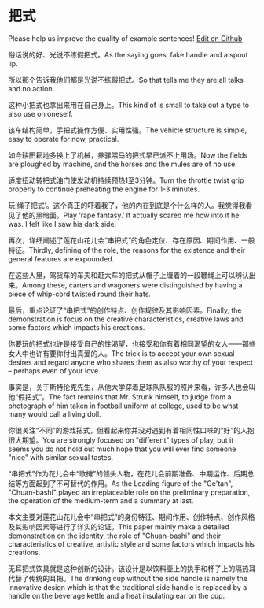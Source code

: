# 把式

Please help us improve the quality of example sentences! [Edit on Github](https://github.com/jiyushe/jiyu-example-sentence-source/blob/main/chinese/bashi_1.md)

<p><span class="chinese">俗话说的好、光说不练假把式。</span><span class="english">As the saying goes, fake handle and a spout lip.</span></p>

<p><span class="chinese">所以那个告诉我他们都是光说不练假把式。</span><span class="english">So that tells me they are all talks and no action.</span></p>

<p><span class="chinese">这种小把式也拿出来用在自己身上。</span><span class="english">This kind of is small to take out a type to also use on oneself.</span></p>

<p><span class="chinese">该车结构简单，手把式操作方便、实用性强。</span><span class="english">The vehicle structure is simple, easy to operate for now, practical.</span></p>

<p><span class="chinese">如今耕田耘地多换上了机械，养骡喂马的把式早已派不上用场。</span><span class="english">Now the fields are ploughed by machine, and the horses and the mules are of no use.</span></p>

<p><span class="chinese">适度扭动转把式油门使发动机持续预热1至3分钟。</span><span class="english">Turn the throttle twist grip properly to continue preheating the engine for 1-3 minutes.</span></p>

<p><span class="chinese">玩‘绳子把式’。这个真正的吓着我了，他的内在到底是个什么样的人。我觉得我看见了他的黑暗面。</span><span class="english">Play ‘rape fantasy.’ It actually scared me how into it he was. I felt like I saw his dark side.</span></p>

<p><span class="chinese">再次，详细阐述了莲花山花儿会“串把式”的角色定位、存在原因、期间作用、一般特征。</span><span class="english">Thirdly, defining of the role, the reasons for the existence and their general features are expounded.</span></p>

<p><span class="chinese">在这些人里，驾货车的车夫和赶大车的把式从帽子上缠着的一段鞭绳上可以辨认出来。</span><span class="english">Among these, carters and wagoners were distinguished by having a piece of whip-cord twisted round their hats.</span></p>

<p><span class="chinese">最后，重点论证了“串把式”的创作特点、创作规律及其影响因素。</span><span class="english">Finally, the demonstration is focus on the creative characteristics, creative laws and some factors which impacts his creations.</span></p>

<p><span class="chinese">你要玩的把式也许是接受自己的性渴望，也接受和你有着相同渴望的女人——那些女人中也许有要你付出真爱的人。</span><span class="english">The trick is to accept your own sexual desires and regard anyone who shares them as also worthy of your respect – perhaps even of your love.</span></p>

<p><span class="chinese">事实是，关于斯特伦克先生，从他大学穿着足球队队服的照片来看，许多人也会叫他“假把式”。</span><span class="english">The fact remains that Mr. Strunk himself, to judge from a photograph of him taken in football uniform at college, used to be what many would call a living doll.</span></p>

<p><span class="chinese">你很关注“不同”的游戏把式，但看起来你并没对遇到有着相同性口味的“好”的人抱很大期望。</span><span class="english">You are strongly focused on "different" types of play, but it seems you do not hold out much hope that you will ever find someone "nice" with similar sexual tastes.</span></p>

<p><span class="chinese">“串把式”作为花儿会中“歌摊”的领头人物，在花儿会前期准备、中期运作、后期总结等方面起到了不可替代的作用。</span><span class="english">As the Leading figure of the "Ge'tan", "Chuan-bashi" played an irreplaceable role on the preliminary preparation, the operation of the medium-term and a summary at last.</span></p>

<p><span class="chinese">本文主要对莲花山花儿会中“串把式”的身份特征、期间作用、创作特点、创作风格及其影响因素等进行了详实的论证。</span><span class="english">This paper mainly make a detailed demonstration on the identity, the role of "Chuan-bashi" and their characteristics of creative, artistic style and some factors which impacts his creations.</span></p>

<p><span class="chinese">无耳把式饮具就是这种创新的设计。该设计是以饮料壶上的执手和杯子上的隔热耳代替了传统的耳把。</span><span class="english">The drinking cup without the side handle is namely the innovative design which is that the traditional side handle is replaced by a handle on the beverage kettle and a heat insulating ear on the cup.</span></p>


